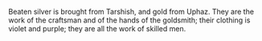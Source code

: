 Beaten silver is brought from Tarshish, and gold from Uphaz. They are the work of the craftsman and of the hands of the goldsmith; their clothing is violet and purple; they are all the work of skilled men.
